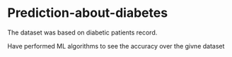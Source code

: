 # Prediction-about-diabetes


The dataset was based on diabetic patients record. 

Have performed ML algorithms to see the accuracy over the givne dataset
